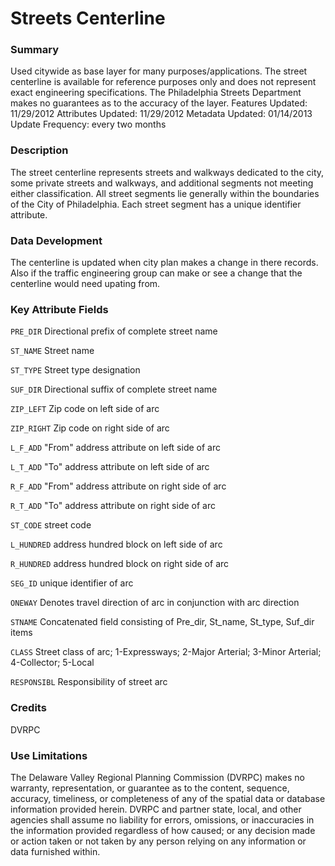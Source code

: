 # Streets Centerline

### Summary
Used citywide as base layer for many purposes/applications. The street centerline is available for reference purposes only and does not represent exact engineering specifications. The Philadelphia Streets Department makes no guarantees as to the accuracy of the layer. Features Updated: 11/29/2012 Attributes Updated: 11/29/2012 Metadata Updated: 01/14/2013 Update Frequency: every two months

### Description
The street centerline represents streets and walkways dedicated to the city, some private streets and walkways, and additional segments not meeting either classification. All street segments lie generally within the boundaries of the City of Philadelphia. Each street segment has a unique identifier attribute.

### Data Development
The centerline is updated when city plan makes a change in there records. Also if the traffic engineering group can make or see a change that the centerline would need upating from.

### Key Attribute Fields
`PRE_DIR` Directional prefix of complete street name 

`ST_NAME` Street name 

`ST_TYPE` Street type designation 

`SUF_DIR` Directional suffix of complete street name 

`ZIP_LEFT` Zip code on left side of arc 

`ZIP_RIGHT` Zip code on right side of arc 

`L_F_ADD` "From" address attribute on left side of arc 

`L_T_ADD` "To" address attribute on left side of arc 

`R_F_ADD` "From" address attribute on right side of arc 

`R_T_ADD` "To" address attribute on right side of arc 

`ST_CODE` street code 

`L_HUNDRED` address hundred block on left side of arc 

`R_HUNDRED` address hundred block on right side of arc 

`SEG_ID` unique identifier of arc 

`ONEWAY` Denotes travel direction of arc in conjunction with arc direction 

`STNAME` Concatenated field consisting of Pre_dir, St_name, St_type, Suf_dir items 

`CLASS` Street class of arc; 1-Expressways; 2-Major Arterial; 3-Minor Arterial; 4-Collector; 5-Local 

`RESPONSIBL` Responsibility of street arc

### Credits
DVRPC

### Use Limitations
The Delaware Valley Regional Planning Commission (DVRPC) makes no warranty, representation, or guarantee as to the content, sequence, accuracy, timeliness, or completeness of any of the spatial data or database information provided herein. DVRPC and partner state, local, and other agencies shall assume no liability for errors, omissions, or inaccuracies in the information provided regardless of how caused; or any decision made or action taken or not taken by any person relying on any information or data furnished within. 


